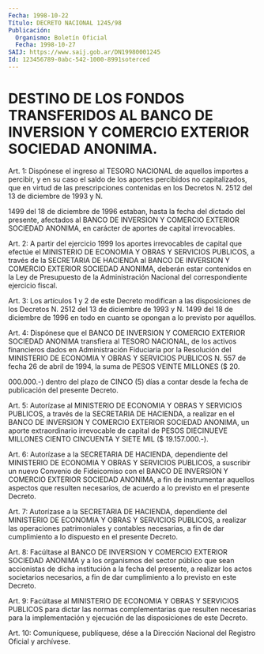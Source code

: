 ```yaml
---
Fecha: 1998-10-22
Título: DECRETO NACIONAL 1245/98
Publicación:
  Organismo: Boletín Oficial
  Fecha: 1998-10-27
SAIJ: https://www.saij.gob.ar/DN19980001245
Id: 123456789-0abc-542-1000-8991soterced
---
```

# DESTINO DE LOS FONDOS TRANSFERIDOS AL BANCO DE INVERSION Y COMERCIO EXTERIOR SOCIEDAD ANONIMA.

<a id="1"></a>
Art. 1: Dispónese el ingreso al TESORO  NACIONAL  de  aquellos importes  a  percibir,  y  en  su  caso  el  saldo  de  los aportes percibidos  no  capitalizados,  que en virtud de las prescripciones contenidas en los Decretos N. 2512 del 13 de diciembre de 1993 y N.

1499  del  18  de diciembre de 1996 estaban,  hasta  la  fecha  del dictado del presente,  afectados  al  BANCO DE INVERSION Y COMERCIO EXTERIOR  SOCIEDAD  ANONIMA,  en carácter  de  aportes  de  capital irrevocables.

<a id="2"></a>
Art. 2: A partir del ejercicio  1999  los  aportes irrevocables de capital que efectúe el MINISTERIO DE ECONOMIA  Y  OBRAS Y SERVICIOS PUBLICOS,  a  través  de  la  SECRETARIA  DE HACIENDA al  BANCO  DE INVERSION  Y  COMERCIO  EXTERIOR  SOCIEDAD ANONIMA,  deberán  estar contenidos en la Ley de Presupuesto  de  la Administración Nacional del correspondiente ejercicio fiscal.

<a id="3"></a>
Art.  3:  Los  artículos 1 y 2 de este Decreto  modifican  a  las disposiciones de los Decretos N. 2512 del 13 de diciembre de 1993 y N. 1499 del 18 de diciembre de 1996 en todo en cuanto se opongan a lo previsto por aquéllos.

<a id="4"></a>
Art. 4: Dispónese que el BANCO DE  INVERSION  Y  COMERCIO EXTERIOR SOCIEDAD  ANONIMA  transfiera  al TESORO NACIONAL, de  los  activos financieros dados en Administración  Fiduciaria  por  la Resolución del MINISTERIO DE ECONOMIA Y OBRAS Y SERVICIOS PUBLICOS N. 557  de fecha  26  de abril de 1994, la suma de PESOS VEINTE MILLONES ($ 20.

000.000.-) dentro  del  plazo  de  CINCO (5) días a contar desde la fecha de publicación del presente Decreto.

<a id="5"></a>
Art. 5: Autorízase al MINISTERIO DE  ECONOMIA  Y OBRAS Y SERVICIOS PUBLICOS, a través de la SECRETARIA DE HACIENDA,  a  realizar en el BANCO DE INVERSION Y COMERCIO EXTERIOR SOCIEDAD ANONIMA,  un aporte extraordinario  irrevocable de capital de PESOS DIECINUEVE MILLONES CIENTO CINCUENTA Y SIETE MIL ($ 19.157.000.-).

<a id="6"></a>
Art. 6: Autorízase  a  la  SECRETARIA DE HACIENDA, dependiente del MINISTERIO DE ECONOMIA Y OBRAS Y SERVICIOS PUBLICOS, a suscribir un nuevo Convenio de Fideicomiso  con el BANCO DE INVERSION Y COMERCIO EXTERIOR SOCIEDAD ANONIMA, a fin  de instrumentar aquellos aspectos que resulten necesarios, de acuerdo  a  lo  previsto en el presente Decreto.

<a id="7"></a>
Art.  7: Autorízase a la SECRETARIA DE HACIENDA,  dependiente  del MINISTERIO DE ECONOMIA Y OBRAS Y SERVICIOS PUBLICOS, a realizar las operaciones  patrimoniales  y  contables  necesarias,  a fin de dar cumplimiento a lo dispuesto en el presente Decreto.

<a id="8"></a>
Art.  8:  Facúltase  al  BANCO  DE  INVERSION Y COMERCIO EXTERIOR SOCIEDAD ANONIMA y a los organismos del  sector  público  que  sean accionistas  de  dicha  institución  a  la  fecha  del  presente, a realizar los actos societarios necesarios, a fin de dar cumplimiento a lo previsto en este Decreto.

<a id="9"></a>
Art.  9: Facúltase al MINISTERIO DE ECONOMIA Y OBRAS Y SERVICIOS PUBLICOS  para  dictar  las  normas  complementarias  que  resulten necesarias  para la implementación y ejecución de las disposiciones de este Decreto.

<a id="10"></a>
Art. 10: Comuníquese,  publíquese,  dése  a la Dirección Nacional del Registro Oficial y archívese.